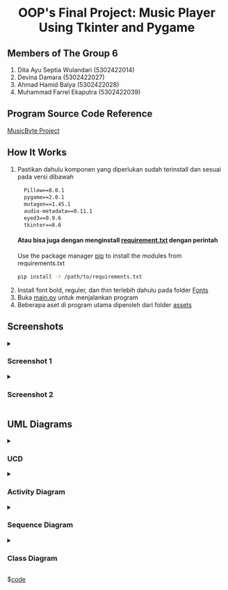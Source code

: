 <h1 align=center> OOP's Final Project: Music Player Using Tkinter and Pygame</h1>

## Members of The Group 6
1.  Dita Ayu Septia Wulandari (5302422014)
2.  Devina Damara (5302422027)
3.  Ahmad Hamid Balya (5302422028)
4.  Muhammad Farrel Ekaputra (5302422039)

## Program Source Code Reference
[MusicByte Project](https://github.com/imshawan/musicbyte-mp3Player)
    
## How It Works
1. Pastikan dahulu komponen yang diperlukan sudah terinstall dan sesuai pada versi dibawah
    ```
      Pillow==8.0.1
      pygame==2.0.1
      mutagen==1.45.1
      audio-metadata==0.11.1
      eyed3==0.9.6
      tkinter==8.6
    ```
    #### Atau bisa juga dengan menginstall [requirement.txt](https://github.com/farrelekaputra/tugasPBO/blob/main/requirements.txt) dengan perintah 
   Use the package manager [pip](https://pip.pypa.io/en/stable/) to install the modules from requirements.txt
      ```bash
      pip install -r /path/to/requirements.txt
      ```
3. Install font bold, reguler, dan thin terlebih dahulu pada folder [Fonts](https://github.com/farrelekaputra/tugasPBO/blob/main/Fonts/) 
4. Buka [main.py](https://github.com/farrelekaputra/tugasPBO/blob/main/main.py) untuk menjalankan program
5. Beberapa aset di program utama diperoleh dari folder [assets](https://github.com/farrelekaputra/tugasPBO/blob/main/assets/)

## Screenshots
<details><summary><h3>Screenshot 1</h3></summary>
<div align=center>

![screenshot1](screenshots/Screenshot1.png)
</div>
</details>
<details>
<summary><h3>Screenshot 2</h3></summary>
<div align=center>

![screenshot2](screenshots/Screenshot2.png)
</details>
</div>

## UML Diagrams
<details><summary><h3>UCD</h3></summary>
<div align=center>

![Alt text](diagrams/UCD.png)

</div>

</details>

<details>
<summary><h3> Activity Diagram</h3></summary>
<div align=center>

![Alt text](diagrams/ActivityDiagram.png)

</div>
</details>
<details>
<summary><h3> Sequence Diagram</h3></summary>
<div align=center>

![Alt text](diagrams/SequenceDiagram.png)

</div>
</details>
<details>
<summary><h3> Class Diagram</h3></summary>
<div align=center>

![Alt text](diagrams/class.png)

</div>
</details>


$[code](main.py)

